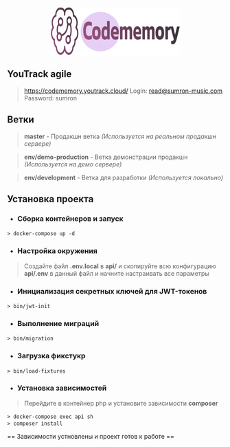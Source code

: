 <p align="center">
    <img src="/bin/assets/codememory-logo.svg" alt="Codememory company" width="300" height="110"/>
</p>

## YouTrack agile
> https://codememory.youtrack.cloud/
> Login: read@sumron-music.com
> Password: sumron

## Ветки

> **master** - Продакшн ветка _(Используется на реальном продакшн сервере)_

> **env/demo-production** - Ветка демонстрации продакшн _(Используется на демо сервере)_

> **env/development** - Ветка для разработки _(Используется локально)_

## Установка проекта

- ### Сборка контейнеров и запуск
```
> docker-compose up -d
```

- ### Настройка окружения

> Создайте файл __.env.local__ в __api/__ и скопируйте всю конфигурацию __api/.env__ в данный файл и начните настраивать все параметры

- ### Инициализация секретных ключей для JWT-токенов
```
> bin/jwt-init
```

- ### Выполнение миграций
```
> bin/migration
```

- ### Загрузка фикстукр
```
> bin/load-fixtures
```

- ### Установка зависимостей
> Перейдите в контейнер php и установите зависимости __composer__
```
> docker-compose exec api sh
> composer install
```

== Зависимости устновлены и проект готов к работе ==
